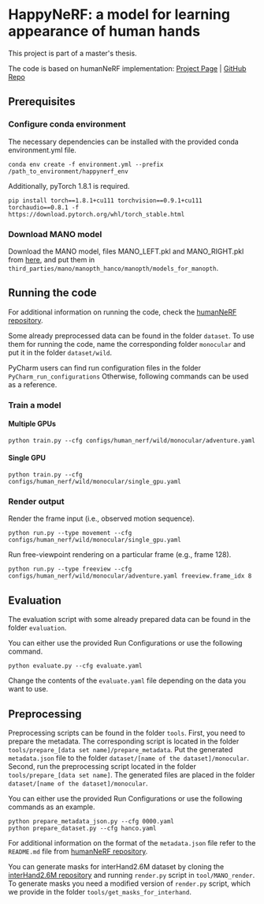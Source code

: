 # HappyNeRF: a model for learning appearance of human hands

This project is part of a master's thesis.

The code is based on humanNeRF implementation:
[Project Page](https://grail.cs.washington.edu/projects/humannerf/) |
[GitHub Repo](https://github.com/chungyiweng/humannerf)

## Prerequisites

### Configure conda environment

The necessary dependencies can be installed with the provided conda environment.yml file.

    conda env create -f environment.yml --prefix /path_to_environment/happynerf_env

Additionally, pyTorch 1.8.1 is required.

    pip install torch==1.8.1+cu111 torchvision==0.9.1+cu111 torchaudio==0.8.1 -f https://download.pytorch.org/whl/torch_stable.html

### Download MANO model

Download the MANO model, files MANO_LEFT.pkl and MANO_RIGHT.pkl from [here](https://mano.is.tue.mpg.de/index.html),
and put them in `third_parties/mano/manopth_hanco/manopth/models_for_manopth`.

## Running the code

For additional information on running the code, check the 
[humanNeRF repository](https://github.com/chungyiweng/humannerf).

Some already preprocessed data can be found in the folder `dataset`.
To use them for running the code, name the corresponding folder `monocular`
and put it in the folder `dataset/wild`.

PyCharm users can find run configuration files in the folder `PyCharm_run_configurations`
Otherwise, following commands can be used as a reference.

### Train a model

#### Multiple GPUs 

    python train.py --cfg configs/human_nerf/wild/monocular/adventure.yaml

#### Single GPU

    python train.py --cfg configs/human_nerf/wild/monocular/single_gpu.yaml

### Render output

Render the frame input (i.e., observed motion sequence).

    python run.py --type movement --cfg configs/human_nerf/wild/monocular/single_gpu.yaml 

Run free-viewpoint rendering on a particular frame (e.g., frame 128).

    python run.py --type freeview --cfg configs/human_nerf/wild/monocular/adventure.yaml freeview.frame_idx 8

## Evaluation

The evaluation script with some already prepared data can be found in the folder `evaluation`.

You can either use the provided Run Configurations or use the following command.
    
    python evaluate.py --cfg evaluate.yaml    

Change the contents of the `evaluate.yaml` file depending on the data you want to use.

## Preprocessing

Preprocessing scripts can be found in the folder `tools`.
First, you need to prepare the metadata. 
The corresponding script is located in the folder `tools/prepare_[data set name]/prepare_metadata`.
Put the generated `metadata.json` file to the folder `dataset/[name of the dataset]/monocular`.
Second, run the preprocessing script located in the folder `tools/prepare_[data set name]`.
The generated files are placed in the folder `dataset/[name of the dataset]/monocular`.

You can either use the provided Run Configurations 
or use the following commands as an example.

    python prepare_metadata_json.py --cfg 0000.yaml
    python prepare_dataset.py --cfg hanco.yaml
    

For additional information on the format of the `metadata.json` file refer to
the `README.md` file from [humanNeRF repository](https://github.com/chungyiweng/humannerf).

You can generate masks for interHand2.6M dataset by cloning the
[interHand2.6M repository](https://github.com/facebookresearch/InterHand2.6M#mano-mesh-rendering-demo)
and running `render.py` script in `tool/MANO_render`. 
To generate masks you need a modified version of `render.py` script, 
which we provide in the folder `tools/get_masks_for_interhand`.